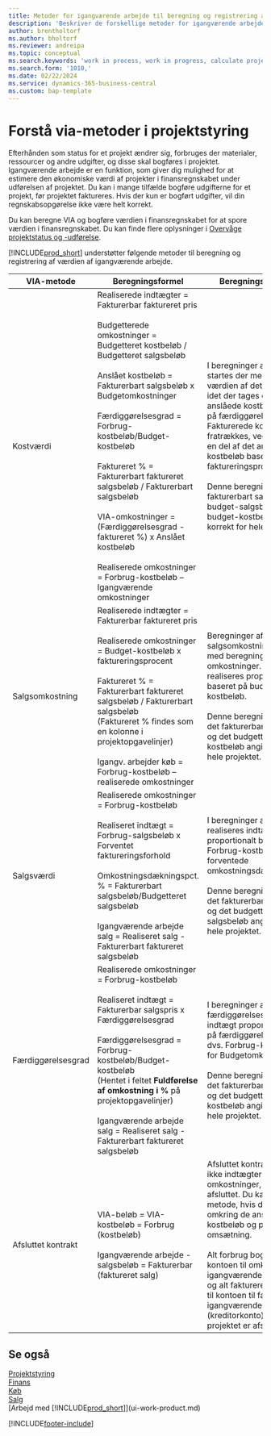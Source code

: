 ```yaml
---
title: Metoder for igangværende arbejde til beregning og registrering af projektstatus
description: 'Beskriver de forskellige metoder for igangværende arbejde, du kan bruge til at bogføre, overvåge og beregne finansielle oplysninger for igangværende projekter.'
author: brentholtorf
ms.author: bholtorf
ms.reviewer: andreipa
ms.topic: conceptual
ms.search.keywords: 'work in process, work in progress, calculate project WIP'
ms.search.form: '1010,'
ms.date: 02/22/2024
ms.service: dynamics-365-business-central
ms.custom: bap-template
---
```

# <a name="understanding-wip-methods-in-project-management"></a>Forstå via-metoder i projektstyring

Efterhånden som status for et projekt ændrer sig, forbruges der materialer, ressourcer og andre udgifter, og disse skal bogføres i projektet. Igangværende arbejde er en funktion, som giver dig mulighed for at estimere den økonomiske værdi af projekter i finansregnskabet under udførelsen af projektet. Du kan i mange tilfælde bogføre udgifterne for et projekt, før projektet faktureres. Hvis der kun er bogført udgifter, vil din regnskabsopgørelse ikke være helt korrekt.

Du kan beregne VIA og bogføre værdien i finansregnskabet for at spore værdien i finansregnskabet. Du kan finde flere oplysninger i [Overvåge projektstatus og -udførelse](projects-how-monitor-progress-performance.md).

[!INCLUDE[prod_short](includes/prod_short.md)] understøtter følgende metoder til beregning og registrering af værdien af igangværende arbejde.

| VIA-metode | Beregningsformel | Beregningsbeskrivelse |
| --- | --- | --- |
| Kostværdi |Realiserede indtægter = Fakturerbar faktureret pris <br /><br />Budgetterede omkostninger = Budgetteret kostbeløb / Budgetteret salgsbeløb <br /><br />Anslået kostbeløb = Fakturerbart salgsbeløb x Budgetomkostninger <br /><br />Færdiggørelsesgrad = Forbrug-kostbeløb/Budget-kostbeløb <br /><br />Faktureret % = Fakturerbart faktureret salgsbeløb / Fakturerbart salgsbeløb <br /><br />VIA-omkostninger = (Færdiggørelsesgrad -faktureret %) x Anslået kostbeløb <br /><br />Realiserede omkostninger = Forbrug-kostbeløb – Igangværende omkostninger|I beregninger af kostværdi startes der med at beregne værdien af det, der er leveret, idet der tages en del af det anslåede kostbeløb baseret på færdiggørelsesgrad. Fakturerede kostbeløb fratrækkes, ved at der tages en del af det anslåede kostbeløb baseret på faktureringsprocenten.<br /><br />Denne beregning kræver, at fakturerbart salgsbeløb, budget-salgsbeløb og budget-kostbeløb angives korrekt for hele projektet. |
| Salgsomkostning |Realiserede indtægter = Fakturerbar faktureret pris<br /><br /> Realiserede omkostninger = Budget-kostbeløb x faktureringsprocent<br /><br /> Faktureret % = Fakturerbart faktureret salgsbeløb / Fakturerbart salgsbeløb<br /> (Faktureret % findes som en kolonne i projektopgavelinjer)<br /><br /> Igangv. arbejder køb = Forbrug-kostbeløb – realiserede omkostninger |Beregninger af salgsomkostninger starter med beregning af realiserede omkostninger. Omkostninger realiseres proportionalt baseret på budgetteret kostbeløb.<br /><br /> Denne beregning kræver, at det fakturerbare salgsbeløb og det budgetterede kostbeløb angives korrekt for hele projektet. |
| Salgsværdi |Realiserede omkostninger = Forbrug-kostbeløb<br /><br /> Realiseret indtægt = Forbrug-salgsbeløb x Forventet faktureringsforhold<br /><br /> Omkostningsdækningspct. % = Fakturerbart salgsbeløb/Budgetteret salgsbeløb<br /><br /> Igangværende arbejde salg = Realiseret salg - Fakturerbart faktureret salgsbeløb |I beregninger af salgsværdi realiseres indtægter proportionalt baseret på Forbrug-kostbeløb og det forventede omkostningsdækningsforhold.<br /><br /> Denne beregning kræver, at det fakturerbare salgsbeløb og det budgetterede salgsbeløb angives korrekt for hele projektet. |
| Færdiggørelsesgrad |Realiserede omkostninger = Forbrug-kostbeløb<br /><br /> Realiseret indtægt = Fakturerbar salgspris x Færdiggørelsesgrad<br /><br /> Færdiggørelsesgrad = Forbrug-kostbeløb/Budget-kostbeløb<br /> (Hentet i feltet **Fuldførelse af omkostning i %** på projektopgavelinjer)<br /><br /> Igangværende arbejde salg = Realiseret salg - Fakturerbart faktureret salgsbeløb |I beregninger af færdiggørelsesgrad realiseres indtægt proportionalt baseret på færdiggørelsesgraden, dvs. Forbrug-kostbeløb over for Budgetomkostninger.<br /><br /> Denne beregning kræver, at det fakturerbare salgsbeløb og det budgetterede kostbeløb angives korrekt for hele projektet. |
| Afsluttet kontrakt |VIA-beløb = VIA-kostbeløb = Forbrug (kostbeløb)<br /><br /> Igangværende arbejde - salgsbeløb = Fakturerbar (faktureret salg) |Afsluttet kontrakt realiserer ikke indtægter og omkostninger, før projektet er afsluttet. Du kan vælge denne metode, hvis der er stor tvivl omkring de anslåede kostbeløb og projektets omsætning.<br /><br /> Alt forbrug bogføres til kontoen til omkostninger for igangværende arbejde (aktiv), og alt faktureret salg bogføres til kontoen til faktureret salg af igangværende arbejde (kreditorkonto), indtil projektet er afsluttet. |

## <a name="see-also"></a>Se også

[Projektstyring](projects-manage-projects.md)  
[Finans](finance.md)  
[Køb](purchasing-manage-purchasing.md)  
[Salg](sales-manage-sales.md)  
[Arbejd med [!INCLUDE[prod_short](includes/prod_short.md)]](ui-work-product.md)  


[!INCLUDE[footer-include](includes/footer-banner.md)]
